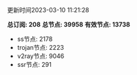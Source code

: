 更新时间2023-03-10 11:21:28

**总订阅: 208**
**总节点: 39958**
**有效节点: 13738**
- ss节点: 2178
- trojan节点: 2223
- v2ray节点: 9046
- ssr节点: 291
